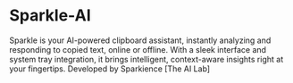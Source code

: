 # Sparkle-AI
Sparkle is your AI-powered clipboard assistant, instantly analyzing and responding to copied text, online or offline. With a sleek interface and system tray integration, it brings intelligent, context-aware insights right at your fingertips. Developed by Sparkience [The AI Lab]

